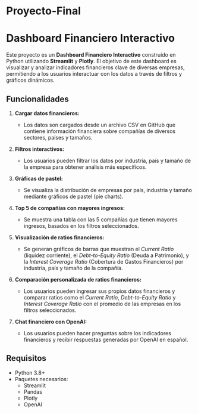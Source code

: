 # Proyecto-Final
# Dashboard Financiero Interactivo

Este proyecto es un **Dashboard Financiero Interactivo** construido en Python utilizando **Streamlit** y **Plotly**. El objetivo de este dashboard es visualizar y analizar indicadores financieros clave de diversas empresas, permitiendo a los usuarios interactuar con los datos a través de filtros y gráficos dinámicos.

## Funcionalidades

1. **Cargar datos financieros:**
   - Los datos son cargados desde un archivo CSV en GitHub que contiene información financiera sobre compañías de diversos sectores, países y tamaños.

2. **Filtros interactivos:**
   - Los usuarios pueden filtrar los datos por industria, país y tamaño de la empresa para obtener análisis más específicos.

3. **Gráficas de pastel:**
   - Se visualiza la distribución de empresas por país, industria y tamaño mediante gráficos de pastel (pie charts).

4. **Top 5 de compañías con mayores ingresos:**
   - Se muestra una tabla con las 5 compañías que tienen mayores ingresos, basados en los filtros seleccionados.

5. **Visualización de ratios financieros:**
   - Se generan gráficos de barras que muestran el *Current Ratio* (liquidez corriente), el *Debt-to-Equity Ratio* (Deuda a Patrimonio), y la *Interest Coverage Ratio* (Cobertura de Gastos Financieros) por industria, país y tamaño de la compañía.

6. **Comparación personalizada de ratios financieros:**
   - Los usuarios pueden ingresar sus propios datos financieros y comparar ratios como el *Current Ratio*, *Debt-to-Equity Ratio* y *Interest Coverage Ratio* con el promedio de las empresas en los filtros seleccionados.

7. **Chat financiero con OpenAI:**
   - Los usuarios pueden hacer preguntas sobre los indicadores financieros y recibir respuestas generadas por OpenAI en español.

## Requisitos

- Python 3.8+
- Paquetes necesarios:
  - Streamlit
  - Pandas
  - Plotly
  - OpenAI

